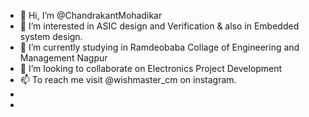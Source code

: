 - 👋 Hi, I’m @ChandrakantMohadikar
- 👀 I’m interested in ASIC design and Verification & also in Embedded system design.
- 🌱 I’m currently studying in Ramdeobaba Collage of Engineering and Management Nagpur
- 💞️ I’m looking to collaborate on Electronics Project Development
- 📫 To reach me visit @wishmaster_cm on instagram.
- 
- 
<!---
ChandrakantMohadikar/ChandrakantMohadikar is a ✨ special ✨ repository because its `README.md` (this file) appears on your GitHub profile.
You can click the Preview link to take a look at your changes.
--->

